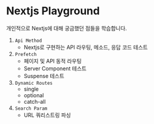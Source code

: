 # Nextjs Playground

개인적으로 Nextjs에 대해 궁금했던 점들을 학습합니다.

1. `Api Method`
   - Nextjs로 구현하는 API 라우팅, 메소드, 응답 코드 테스트
2. `Prefetch`
   - 페이지 및 API 동적 라우팅
   - Server Component 테스트
   - Suspense 테스트
3. `Dynamic Routes`
   - single
   - optional
   - catch-all
4. `Search Param`
   - URL 쿼리스트링 파싱
